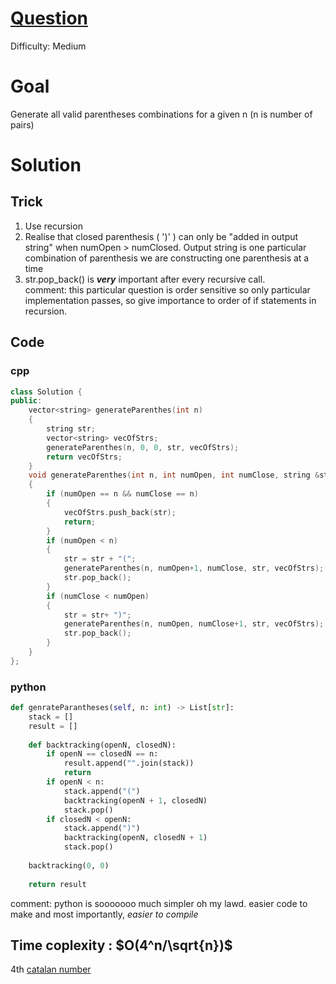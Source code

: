 # [Question](https://leetcode.com/problems/generate-parentheses/)
Difficulty: Medium
# Goal
Generate all valid parentheses combinations for a given n (n is number of pairs)
# Solution
## Trick
1) Use recursion  
2) Realise that closed parenthesis ( ')' ) can only be "added in output string" when numOpen > numClosed. Output string is one particular combination of parenthesis we are constructing one parenthesis at a time  
3) str.pop_back() is ***very*** important after every recursive call.  
comment: this particular question is order sensitive so only particular implementation passes, so give importance to order of if statements in recursion.
## Code
### cpp
```cpp
class Solution {
public:
    vector<string> generateParenthes(int n)
    {
        string str;
        vector<string> vecOfStrs;
        generateParenthes(n, 0, 0, str, vecOfStrs);
        return vecOfStrs;
    }
    void generateParenthes(int n, int numOpen, int numClose, string &str, vector<string> &vecOfStrs)
    {
        if (numOpen == n && numClose == n)
        {
            vecOfStrs.push_back(str);
            return;
        }
        if (numOpen < n)
        {
            str = str + "(";
            generateParenthes(n, numOpen+1, numClose, str, vecOfStrs);
            str.pop_back();
        }
        if (numClose < numOpen)
        {
            str = str+ ")";
            generateParenthes(n, numOpen, numClose+1, str, vecOfStrs);
            str.pop_back();
        }
    }
};
```
### python
```python
def genrateParantheses(self, n: int) -> List[str]:
    stack = []
    result = []
    
    def backtracking(openN, closedN):
        if openN == closedN == n:
            result.append("".join(stack))
            return
        if openN < n:
            stack.append("(")
            backtracking(openN + 1, closedN)
            stack.pop()
        if closedN < openN:
            stack.append(")")
            backtracking(openN, closedN + 1)
            stack.pop()
            
    backtracking(0, 0)
    
    return result
```
comment: python is sooooooo much simpler oh my lawd. easier code to make and most importantly, *easier to compile*
## Time coplexity : $O(4^n/\sqrt{n})$ 
4th [catalan number](https://en.wikipedia.org/wiki/Catalan_number#:~:text=In%20combinatorial%20mathematics%2C%20the%20Catalan,Belgian%20mathematician%20Eug%C3%A8ne%20Charles%20Catalan.)
